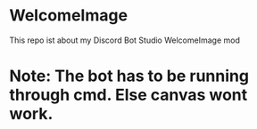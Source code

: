 # WelcomeImage
This repo ist about my Discord Bot Studio WelcomeImage mod

# Note: The bot has to be running through cmd. Else canvas wont work.
